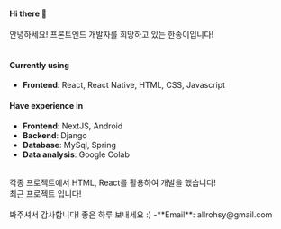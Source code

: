 #### Hi there 👋
안녕하세요! 프론트엔드 개발자를 희망하고 있는 한송이입니다!
<br/>
<br/>

#### Currently using
- **Frontend**: React, React Native, HTML, CSS, Javascript

#### Have experience in
- **Frontend**: NextJS, Android
- **Backend**: Django
- **Database**: MySql, Spring
- **Data analysis**: Google Colab
<br/>
각종 프로젝트에서 HTML, React를 활용하여 개발을 했습니다!
<br/>
최근 프로젝트 입니다!
<br/>

<br/>
봐주셔서 감사합니다! 좋은 하루 보내세요 :)
-**Email**: allrohsy@gmail.com
<!--
**hansongy1/hansongy1** is a ✨ _special_ ✨ repository because its `README.md` (this file) appears on your GitHub profile.

Here are some ideas to get you started:

- 🔭 I’m currently working on ...
- 🌱 I’m currently learning ...
- 👯 I’m looking to collaborate on ...
- 🤔 I’m looking for help with ...
- 💬 Ask me about ...
- 📫 How to reach me: ...
- 😄 Pronouns: ...
- ⚡ Fun fact: ...
-->
